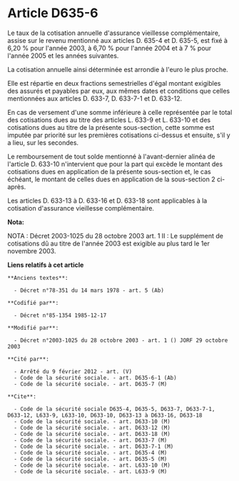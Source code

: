 # Article D635-6

Le taux de la cotisation annuelle d'assurance vieillesse complémentaire, assise sur le revenu mentionné aux articles D. 635-4
et D. 635-5, est fixé à 6,20 % pour l'année 2003, à 6,70 % pour l'année 2004 et à 7 % pour l'année 2005 et les années
suivantes.

La cotisation annuelle ainsi déterminée est arrondie à l'euro le plus proche.

Elle est répartie en deux fractions semestrielles d'égal montant exigibles des assurés et payables par eux, aux mêmes dates
et conditions que celles mentionnées aux articles D. 633-7, D. 633-7-1 et D. 633-12.

En cas de versement d'une somme inférieure à celle représentée par le total des cotisations dues au titre des articles L.
633-9 et L. 633-10 et des cotisations dues au titre de la présente sous-section, cette somme est imputée par priorité sur les
premières cotisations ci-dessus et ensuite, s'il y a lieu, sur les secondes.

Le remboursement de tout solde mentionné à l'avant-dernier alinéa de l'article D. 633-10 n'intervient que pour la part qui
excède le montant des cotisations dues en application de la présente sous-section et, le cas échéant, le montant de celles
dues en application de la sous-section 2 ci-après. 

Les articles D. 633-13 à D. 633-16 et D. 633-18 sont applicables à la cotisation d'assurance vieillesse complémentaire.

**Nota:**

NOTA : Décret 2003-1025 du 28 octobre 2003 art. 1 II : Le supplément de cotisations dû au titre de l'année 2003 est exigible
au plus tard le 1er novembre 2003.

**Liens relatifs à cet article**

	**Anciens textes**:

	  - Décret n°78-351 du 14 mars 1978 - art. 5 (Ab)

	**Codifié par**:

	  - Décret n°85-1354 1985-12-17

	**Modifié par**:

	  - Décret n°2003-1025 du 28 octobre 2003 - art. 1 () JORF 29 octobre 2003

	**Cité par**:

	  - Arrêté du 9 février 2012 - art. (V)
	  - Code de la sécurité sociale. - art. D635-6-1 (Ab)
	  - Code de la sécurité sociale. - art. D635-7 (M)

	**Cite**:

	  - Code de la sécurité sociale D635-4, D635-5, D633-7, D633-7-1, D633-12, L633-9, L633-10, D633-10, D633-13 à D633-16, D633-18
	  - Code de la sécurité sociale. - art. D633-10 (M)
	  - Code de la sécurité sociale. - art. D633-12 (M)
	  - Code de la sécurité sociale. - art. D633-18 (M)
	  - Code de la sécurité sociale. - art. D633-7 (M)
	  - Code de la sécurité sociale. - art. D633-7-1 (M)
	  - Code de la sécurité sociale. - art. D635-4 (M)
	  - Code de la sécurité sociale. - art. D635-5 (M)
	  - Code de la sécurité sociale. - art. L633-10 (M)
	  - Code de la sécurité sociale. - art. L633-9 (M)
